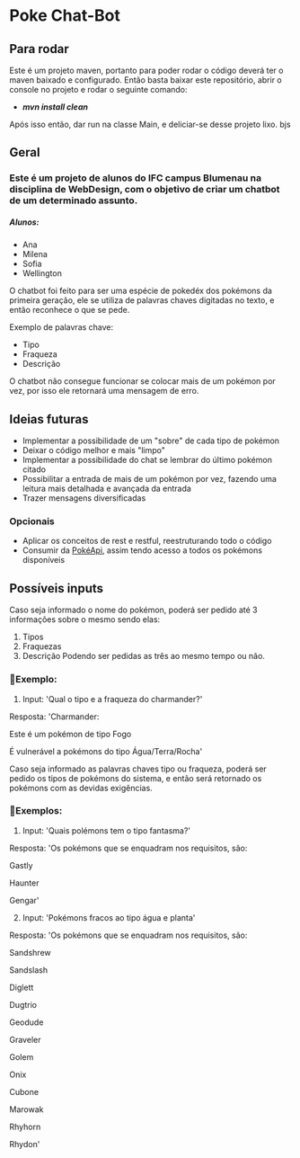 # Poke Chat-Bot

## Para rodar

Este é um projeto maven, portanto para poder rodar o código deverá ter o maven baixado e configurado. Então basta baixar este repositório, abrir o console no projeto e rodar o seguinte comando:

- ***mvn install clean***

Após isso então, dar run na classe Main, e deliciar-se desse projeto lixo. bjs

## Geral

### Este é um projeto de alunos do IFC campus Blumenau na disciplina de WebDesign, com o objetivo de criar um chatbot de um determinado assunto.

##### Alunos:
- Ana
- Milena
- Sofia
- Wellington

O chatbot foi feito para ser uma espécie de pokedéx dos pokémons da primeira geração, ele se utiliza de palavras chaves digitadas no texto, e então reconhece o que se pede.

Exemplo de palavras chave:
- Tipo
- Fraqueza
- Descrição

O chatbot não consegue funcionar se colocar mais de um pokémon por vez, por isso ele retornará uma mensagem de erro.

## Ideias futuras

- Implementar a possibilidade de um "sobre" de cada tipo de pokémon
- Deixar o código melhor e mais "limpo"
- Implementar a possibilidade do chat se lembrar do último pokémon citado
- Possibilitar a entrada de mais de um pokémon por vez, fazendo uma leitura mais detalhada e avançada da entrada
- Trazer mensagens diversificadas
### Opcionais
- Aplicar os conceitos de rest e restful, reestruturando todo o código
- Consumir da [PokéApi](https://pokeapi.co), assim tendo acesso a todos os pokémons disponíveis

## Possíveis inputs

Caso seja informado o nome do pokémon, poderá ser pedido até 3 informações sobre o mesmo sendo elas:
1. Tipos
2. Fraquezas
3. Descrição
Podendo ser pedidas as três ao mesmo tempo ou não.

### 🔴Exemplo:
1. Input: 'Qual o tipo e a fraqueza do charmander?'

Resposta: 'Charmander:

Este é um pokémon de tipo Fogo

É vulnerável a pokémons do tipo Água/Terra/Rocha'

Caso seja informado as palavras chaves tipo ou fraqueza, poderá ser pedido os tipos de pokémons do sistema, e então será retornado os pokémons com as devidas exigências.

### 🔴Exemplos:
1. Input: 'Quais polémons tem o tipo fantasma?'

Resposta: 'Os pokémons que se enquadram nos requisitos, são:

Gastly

Haunter

Gengar'

2. Input: 'Pokémons fracos ao tipo água e planta'

Resposta: 'Os pokémons que se enquadram nos requisitos, são:

Sandshrew

Sandslash

Diglett

Dugtrio

Geodude

Graveler

Golem

Onix

Cubone

Marowak

Rhyhorn

Rhydon'
